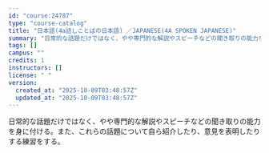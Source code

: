 ```yaml
---
id: "course:24787"
type: "course-catalog"
title: "日本語(4a話しことばの日本語) ／JAPANESE(4A SPOKEN JAPANESE)"
summary: "日常的な話題だけではなく、やや専門的な解説やスピーチなどの聞き取りの能力を身に付ける。また、これらの話題について自ら紹介したり、意見を表明したりする練習をする。"
tags: []
campus: ""
credits: 1
instructors: []
license: " "
version:
  created_at: "2025-10-09T03:48:57Z"
  updated_at: "2025-10-09T03:48:57Z"
---
```


日常的な話題だけではなく、やや専門的な解説やスピーチなどの聞き取りの能力を身に付ける。また、これらの話題について自ら紹介したり、意見を表明したりする練習をする。
